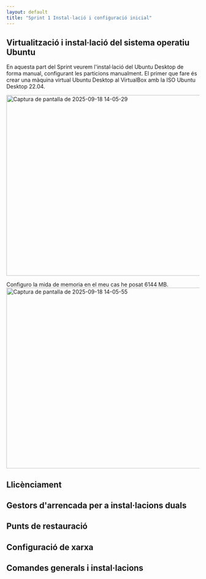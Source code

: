 ```yaml
---
layout: default
title: "Sprint 1 Instal·lació i configuració inicial"
---
```


## Virtualització i instal·lació del sistema operatiu Ubuntu 
En aquesta part del Sprint veurem l'instal·lació del Ubuntu Desktop de forma manual, configurant les particions manualment.
El primer que fare és crear una màquina virtual Ubuntu Desktop al VirtualBox amb la ISO Ubuntu Desktop 22.04.

<img width="879" height="471" alt="Captura de pantalla de 2025-09-18 14-05-29" src="https://github.com/user-attachments/assets/3a9e346d-290c-4709-b768-94860ed72819" />

Configuro la mida de memoria en el meu cas he posat 6144 MB.
<img width="879" height="471" alt="Captura de pantalla de 2025-09-18 14-05-55" src="https://github.com/user-attachments/assets/c7823095-034a-4ab5-bed9-084513140795" />

## Llicènciament



## Gestors d'arrencada per a instal·lacions duals 

## Punts de restauració 

## Configuració de xarxa 

## Comandes generals i instal·lacions
